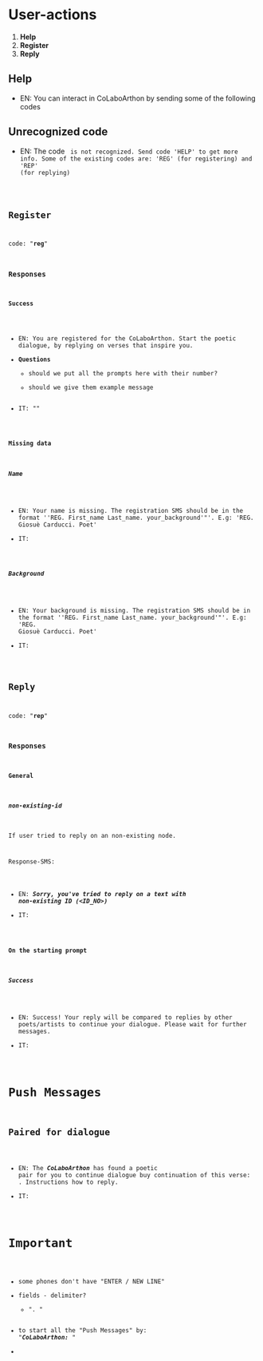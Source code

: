 # User-actions

1. **Help**
2. **Register**
3. **Reply**

## Help

+ EN: You can interact in CoLaboArthon by sending some of the following codes

## Unrecognized code

+ EN: The code <CODE> is not recognized. Send code 'HELP' to get more info. Some of the existing codes are: 'REG' (for registering) and 'REP' (for replying)

## Register

code: "**reg**"

### Responses

#### Success

+ EN: You are registered for the CoLaboArthon. Start the poetic dialogue, by replying on verses that inspire you.
+ **Questions**
  + should we put all the prompts here with their number?
  + should we give them example message
+ IT: ""

#### Missing data

##### Name

+ EN: Your name is missing. The registration SMS should be in the format ''REG. First_name Last_name. your_background'"'. E.g: 'REG. Giosuè Carducci. Poet'
+ IT: 

##### Background

- EN: Your background is missing. The registration SMS should be in the format ''REG. First_name Last_name. your_background'"'. E.g: 'REG. Giosuè Carducci. Poet'
- IT: 

## Reply

code: "**rep**"

### Responses

#### General

##### non-existing-id

If user tried to reply on an non-existing node.

Response-SMS:

- EN: ***Sorry, you've tried to reply on a text with non-existing ID (<ID_NO>)***
- IT: 

#### On the starting prompt

##### Success

+ EN: Success! Your reply will be compared to replies by other poets/artists to continue your dialogue. Please wait for further messages.
+ IT: 

# Push Messages

## Paired for dialogue

+ EN: The ***CoLaboArthon*** has found a poetic pair for you to continue dialogue buy continuation of this verse:
  <VERSE>. 
  Instructions how to reply.
+ IT: 

# Important

+ some phones don't have "ENTER / NEW LINE"
+ fields - delimiter?
  + ". "
+ to start all the "Push Messages" by: "***CoLaboArthon:*** "
+ 
